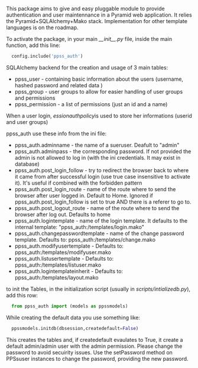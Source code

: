 This package aims to give and easy pluggable module to provide authentication and user maintennance in a Pyramid web application.
It relies the Pyramid+SQLAlchemy+Mako stack. Implementation for other template languages is on the roadmap.

To activate the package, in your main *\_\_init\_\_.py* file, inside the main function, add this line: 
```python
  config.include('ppss_auth')
```


SQLAlchemy backend for the creation and usage of 3 main tables:
*  ppss_user - containing basic information about the users (username, hashed password and related data )
*  ppss_group - user groups to allow for easier handling of user groups and permissions
*  ppss_permission - a list of permissions (just an id and a name)

When a user login, *essionauthpolicy*is used to store her informations (userid and user groups)

ppss_auth use these info from the ini file:

- ppss_auth.adminname - the name of a sueruser. Deafult to "admin"
- ppss_auth.adminpass - the corresponding password. If not provided the admin is not allowed to log in (with the ini credentials. It may exist in database)
- ppss_auth.post_login_follow - try to redirect the browser back to where it came from after successful login (use true case insensitive to activate it). It's useful if combined with the forbidden pattern
- ppss_auth.post_login_route - name of the route where to send the browser after user logged in. Default to Home. Ignored if ppss_auth.post_login_follow is set to true AND there is a referer to go to.
- ppss_auth.post_logout_route - name of the route where to send the browser after log out. Defaults to home
- ppss_auth.logintemplate - name of the login template. It defaults to the internal template: "ppss_auth:/templates/login.mako"
- ppss_auth.changepasswordtemplate - name of the change password template. Defaults to: ppss_auth:/templates/change.mako
- ppss_auth.modifyusertemplate - Defaults to: ppss_auth:/templates/modifyuser.mako
- ppss_auth.listusertemplate - Defaults to: ppss_auth:/templates/listuser.mako
- ppss_auth.logintemplateinherit - Defaults to: ppss_auth:/templates/layout.mako


to init the Tables, in the initialization script (usually in *scripts/intializedb.py*), add this row:
```python
  from ppss_auth import (models as ppssmodels)
```

While creating the default data you use something like:
```python
  ppssmodels.initdb(dbsession,createdefault=False)
```

This creates the tables and, if createdefault evaulates to True, it create a default admin/admin user with the admin permission. 
Please change the password to avoid secuirity issues.
Use the setPassword method on PPSsuser instances to change the password, providing the new password.